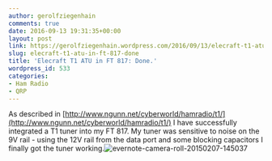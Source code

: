 ```yaml
---
author: gerolfziegenhain
comments: true
date: 2016-09-13 19:31:35+00:00
layout: post
link: https://gerolfziegenhain.wordpress.com/2016/09/13/elecraft-t1-atu-in-ft-817-done/
slug: elecraft-t1-atu-in-ft-817-done
title: 'Elecraft T1 ATU in FT 817: Done.'
wordpress_id: 533
categories:
- Ham Radio
- QRP
---
```


As described in [http://www.ngunn.net/cyberworld/hamradio/t1/](http://www.ngunn.net/cyberworld/hamradio/t1/) I have successfully integrated a T1 tuner into my FT 817. My tuner was sensitive to noise on the 9V rail - using the 12V rail from the data port and some blocking capacitors I finally got the tuner working.![evernote-camera-roll-20150207-145037](https://gerolfziegenhain.files.wordpress.com/2016/09/evernote-camera-roll-20150207-145037.jpg)

